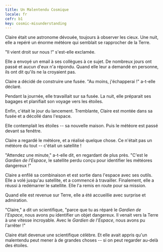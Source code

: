 ```yaml
---
title: Un Malentendu Cosmique
locale: fr
cefr: b1
key: cosmic-misunderstanding
---
```


Claire était une astronome dévouée, toujours à observer les cieux. Une nuit, elle a repéré un énorme météore qui semblait se rapprocher de la Terre.

"Il vient droit sur nous !" s'est-elle exclamée.

Elle a envoyé un email à ses collègues à ce sujet. De nombreux jours ont passé et aucun d'eux n'a répondu. Quand elle leur a demandé en personne, ils ont dit qu'ils ne la croyaient pas.

Claire a décidé de construire une fusée. "Au moins, j'échapperai !" a-t-elle déclaré.

Pendant la journée, elle travaillait sur sa fusée. La nuit, elle préparait ses bagages et planifiait son voyage vers les étoiles.

Enfin, c'était le jour du lancement. Tremblante, Claire est montée dans sa fusée et a décollé dans l'espace.

Elle contemplait les étoiles -- sa nouvelle maison. Puis le météore est passé devant sa fenêtre.

Claire a regardé le météore, et a réalisé quelque chose. Ce n'était pas un météore du tout -- c'était un satellite !

"Attendez une minute," a-t-elle dit, en regardant de plus près. "C'est le *Gardien de l'Espace*, le satellite perdu conçu pour identifier les météores dangereux !"

Claire a enfilé sa combinaison et est sortie dans l'espace avec ses outils. Elle a volé jusqu'au satellite, et a commencé à travailler. Finalement, elle a réussi à redémarrer le satellite. Elle l'a remis en route pour sa mission.

Quand elle est revenue sur Terre, elle a été accueillie avec surprise et admiration.

"Claire," a dit un scientifique, "parce que tu as réparé le *Gardien de l'Espace*, nous avons pu identifier un objet dangereux. Il venait vers la Terre à une vitesse incroyable. Avec le *Gardien de l'Espace*, nous avons pu l'arrêter !"

Claire était devenue une scientifique célèbre. Et elle avait appris qu'un malentendu peut mener à de grandes choses -- si on peut regarder au-delà des étoiles.
